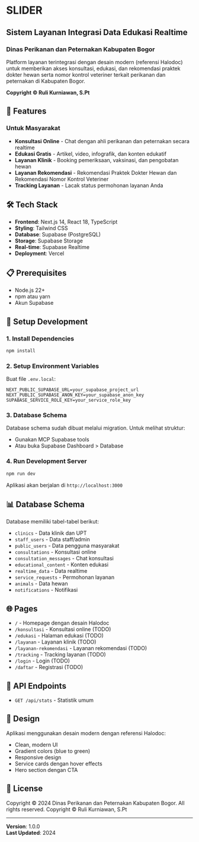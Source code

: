 # SLIDER
## Sistem Layanan Integrasi Data Edukasi Realtime
### Dinas Perikanan dan Peternakan Kabupaten Bogor

Platform layanan terintegrasi dengan desain modern (referensi Halodoc) untuk memberikan akses konsultasi, edukasi, dan rekomendasi praktek dokter hewan serta nomor kontrol veteriner terkait perikanan dan peternakan di Kabupaten Bogor.

**Copyright © Ruli Kurniawan, S.Pt**

## 🚀 Features

### Untuk Masyarakat
- **Konsultasi Online** - Chat dengan ahli perikanan dan peternakan secara realtime
- **Edukasi Gratis** - Artikel, video, infografik, dan konten edukatif
- **Layanan Klinik** - Booking pemeriksaan, vaksinasi, dan pengobatan hewan
- **Layanan Rekomendasi** - Rekomendasi Praktek Dokter Hewan dan Rekomendasi Nomor Kontrol Veteriner
- **Tracking Layanan** - Lacak status permohonan layanan Anda

## 🛠 Tech Stack

- **Frontend**: Next.js 14, React 18, TypeScript
- **Styling**: Tailwind CSS
- **Database**: Supabase (PostgreSQL)
- **Storage**: Supabase Storage
- **Real-time**: Supabase Realtime
- **Deployment**: Vercel

## 📋 Prerequisites

- Node.js 22+
- npm atau yarn
- Akun Supabase

## 🔧 Setup Development

### 1. Install Dependencies
```bash
npm install
```

### 2. Setup Environment Variables

Buat file `.env.local`:
```env
NEXT_PUBLIC_SUPABASE_URL=your_supabase_project_url
NEXT_PUBLIC_SUPABASE_ANON_KEY=your_supabase_anon_key
SUPABASE_SERVICE_ROLE_KEY=your_service_role_key
```

### 3. Database Schema

Database schema sudah dibuat melalui migration. Untuk melihat struktur:
- Gunakan MCP Supabase tools
- Atau buka Supabase Dashboard > Database

### 4. Run Development Server
```bash
npm run dev
```

Aplikasi akan berjalan di `http://localhost:3000`

## 📊 Database Schema

Database memiliki tabel-tabel berikut:
- `clinics` - Data klinik dan UPT
- `staff_users` - Data staff/admin
- `public_users` - Data pengguna masyarakat
- `consultations` - Konsultasi online
- `consultation_messages` - Chat konsultasi
- `educational_content` - Konten edukasi
- `realtime_data` - Data realtime
- `service_requests` - Permohonan layanan
- `animals` - Data hewan
- `notifications` - Notifikasi

## 🌐 Pages

- `/` - Homepage dengan desain Halodoc
- `/konsultasi` - Konsultasi online (TODO)
- `/edukasi` - Halaman edukasi (TODO)
- `/layanan` - Layanan klinik (TODO)
- `/layanan-rekomendasi` - Layanan rekomendasi (TODO)
- `/tracking` - Tracking layanan (TODO)
- `/login` - Login (TODO)
- `/daftar` - Registrasi (TODO)

## 📱 API Endpoints

- `GET /api/stats` - Statistik umum

## 🎨 Design

Aplikasi menggunakan desain modern dengan referensi Halodoc:
- Clean, modern UI
- Gradient colors (blue to green)
- Responsive design
- Service cards dengan hover effects
- Hero section dengan CTA

## 📄 License

Copyright © 2024 Dinas Perikanan dan Peternakan Kabupaten Bogor. All rights reserved.
Copyright © Ruli Kurniawan, S.Pt

---

**Version**: 1.0.0  
**Last Updated**: 2024

